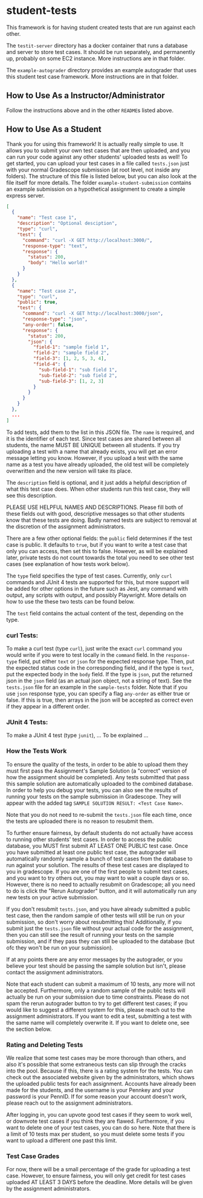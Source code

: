 # student-tests

This framework is for having student created tests that are run against each other.

The `testit-server` directory has a docker container that runs a database and server to store test cases. It should be run separately, and permanently up, probably on some EC2 instance. More instructions are in that folder.

The `example-autograder` directory provides an example autograder that uses this student test case framework. More instructions are in that folder.

## How to Use As a Instructor/Administrator

Follow the instructions above and in the other `README`s listed above.

## How to Use As a Student

Thank you for using this framework! It is actually really simple to use. It allows you to submit your own test cases that are then uploaded, and you can run your code against any other students' uploaded tests as well! To get started, you can upload your test cases in a file called `tests.json` just with your normal Gradescope submission (at root level, not inside any folders). The structure of this file is listed below, but you can also look at the file itself for more details. The folder `example-student-submission` contains an example submission on a hypothetical assignment to create a simple express server.

```json
[
  {
    "name": "Test case 1",
    "description": "Optional desciption",
    "type": "curl",
    "test": {
      "command": "curl -X GET http://localhost:3000/",
      "response-type": "text",
      "response": {
        "status": 200,
        "body": "Hello world!"
      }
    }
  },
  {
    "name": "Test case 2",
    "type": "curl",
    "public": true,
    "test": {
      "command": "curl -X GET http://localhost:3000/json",
      "response-type": "json",
      "any-order": false,
      "response": {
        "status": 200,
        "json": {
          "field-1": "sample field 1",
          "field-2": "sample field 2",
          "field-3": [1, 2, 5, 3, 4],
          "field-4": {
            "sub-field-1": "sub field 1",
            "sub-field-2": "sub field 2",
            "sub-field-3": [1, 2, 3]
          }
        }
      }
    }
  },
  ...
]
```

To add tests, add them to the list in this JSON file. The `name` is required, and it is the identifier of each test. Since test cases are shared between all students, the name MUST BE UNIQUE between all students. If you try uploading a test with a name that already exists, you will get an error message letting you know. However, if you upload a test with the same name as a test you have already uploaded, the old test will be completely overwritten and the new version will take its place.

The `description` field is optional, and it just adds a helpful description of what this test case does. When other students run this test case, they will see this description.

PLEASE USE HELPFUL NAMES AND DESCRIPTIONS. Please fill both of these fields out with good, descriptive messages so that other students know that these tests are doing. Badly named tests are subject to removal at the discretion of the assignment administrators.

There are a few other optional fields: the `public` field determines if the test case is public. It defaults to `true`, but if you want to write a test case that only you can access, then set this to false. However, as will be explained later, private tests do not count towards the total you need to see other test cases (see explanation of how tests work below).

The `type` field specifies the type of test cases. Currently, only `curl` commands and JUnit 4 tests are supported for this, but more support will be added for other options in the future such as Jest, any command with output, any scripts with output, and possibly Playwright. More details on how to use the these two tests can be found below.

The `test` field contains the actual content of the test, depending on the type.

### curl Tests:

To make a curl test (type `curl`), just write the exact `curl` command you would write if you were to test locally in the `command` field. In the `response-type` field, put either `text` or `json` for the expected response type. Then, put the expected status code in the corresponding field, and if the type is `text`, put the expected body in the `body` field. If the type is `json`, put the returned json in the `json` field (as an actual json object, not a string of text). See the `tests.json` file for an example in the `sample-tests` folder. Note that if you use `json` response type, you can specify a flag `any-order` as either true or false. If this is true, then arrays in the json will be accepted as correct even if they appear in a different order.

### JUnit 4 Tests:

To make a JUnit 4 test (type `junit`), ... To be explained ...

### How the Tests Work

To ensure the quality of the tests, in order to be able to upload them they must first pass the Assignment's Sample Solution (a "correct" version of how the assignment should be completed). Any tests submitted that pass this sample solution are automatically uploaded to the combined database. In order to help you debug your tests, you can also see the results of running your tests on the sample submission in Gradescope. They will appear with the added tag `SAMPLE SOLUTION RESULT: <Test Case Name>`.

Note that you do not need to re-submit the `tests.json` file each time, once the tests are uploaded there is no reason to resubmit them.

To further ensure fairness, by default students do not actually have access to running other students' test cases. In order to access the public database, you MUST first submit AT LEAST ONE PUBLIC test case. Once you have submitted at least one public test case, the autograder will automatically randomly sample a bunch of test cases from the database to run against your solution. The results of these test cases are displayed to you in gradescope. If you are one of the first people to submit test cases, and you want to try others out, you may want to wait a couple days or so. However, there is no need to actually resubmit on Gradescope; all you need to do is click the "Rerun Autograder" button, and it will automatically run any new tests on your active submission.

If you don't resubmit `tests.json`, and you have already submitted a public test case, then the random sample of other tests will still be run on your submission, so don't worry about resubmitting this! Additionally, if you submit just the `tests.json` file without your actual code for the assignment, then you can still see the result of running your tests on the sample submission, and if they pass they can still be uploaded to the database (but ofc they won't be run on your submission).

If at any points there are any error messages by the autograder, or you believe your test should be passing the sample solution but isn't, please contact the assignment administrators.

Note that each student can submit a maximum of 10 tests, any more will not be accepted. Furthermore, only a random sample of the public tests will actually be run on your submission due to time constraints. Please do not spam the rerun autograder button to try to get different test cases; if you would like to suggest a different system for this, please reach out to the assignment administrators. If you want to edit a test, submitting a test with the same name will completely overwrite it. If you want to delete one, see the section below.

### Rating and Deleting Tests

We realize that some test cases may be more thorough than others, and also it's possible that some extraneous tests can slip through the cracks into the pool. Because if this, there is a rating system for the tests. You can check out the associated website given by the administrators, which shows the uploaded public tests for each assignment. Accounts have already been made for the students, and the username is your Pennkey and your password is your PennID. If for some reason your account doesn't work, please reach out to the assignment administrators.

After logging in, you can upvote good test cases if they seem to work well, or downvote test cases if you think they are flawed. Furthermore, if you want to delete one of your test cases, you can do so here. Note that there is a limit of 10 tests max per student, so you must delete some tests if you want to upload a different one past this limit.

### Test Case Grades

For now, there will be a small percentage of the grade for uploading a test case. However, to ensure fairness, you will only get credit for test cases uploaded AT LEAST 3 DAYS before the deadline. More details will be given by the assignment administrators.
